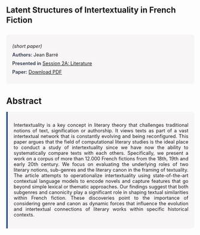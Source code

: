 
<style>    
    h2 {
        margin-top: 0;
        margin-bottom: 1.5rem;
        line-height: 1.3;
    }
    
    h3 {
        margin-top: 2rem;
        margin-bottom: 1rem;
        font-size: 1.4rem;
        font-weight:bold;
    }
    
    .metadata {
        background-color: rgba(96,24,67,0.03);
        padding: 1rem;
        font-size:0.8rem;
        border-radius: 6px;
        margin-bottom: 2rem;
    }
    
    .metadata p {
        margin: 0.5rem 0;
    }
    
    .abstract {
        text-align: justify;
        font-size:0.8rem;
        padding: 1rem;
        background-color: rgba(96,24,67,0.03);
        border-left: 4px solid #2c5282;
        border-radius: 0 6px 6px 0;
    }
    
    strong {
        color: #2d3748;
        font-weight: 600;
    }
</style>
<main role="main">
<h2>Latent Structures of Intertextuality in French Fiction</h2>

<section class="metadata">
<p style='font-size:0.8rem'><i>(short paper)</i></p>
<p><strong>Authors:</strong> Jean Barré</p>
<p><strong>Presented in</strong> <a href="/programme/#session2A">Session 2A: Literature</a></p>
<p><strong>Paper:</strong> <a href="https://ceur-ws.org/Vol-3834/paper97.pdf">Download PDF</a></p>
</section>

<section>
<h3>Abstract</h3>
<div class="abstract">
<p>Intertextuality is a key concept in literary theory that challenges traditional notions of text, signification or authorship. It views texts as part of a vast intertextual network that is constantly evolving and being reconfigured. This paper argues that the field of computational literary studies is the ideal place to conduct a study of intertextuality since we have now the ability to systematically compare texts with each others. Specifically, we present a work on a corpus of more than 12.000 French fictions from the 18th, 19th and early 20th century. We focus on evaluating the underlying roles of two literary notions, sub-genres and the literary canon in the framing of textuality. The article attempts to operationalize intertextuality using state-of-the-art contextual language models to encode novels and capture features that go beyond simple lexical or thematic approaches. Our findings suggest that both subgenres and canonicity play a significant role in shaping textual similarities within French fiction. These discoveries point to the importance of considering genre and canon as dynamic forces that influence the evolution and intertextual connections of literary works within specific historical contexts.</p>
</div>
</section>
</main>